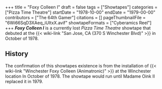+++
title = "Foxy Colleen I"
draft = false
tags = ["Showtapes"]
categories = ["Pizza Time Theatre"]
startDate = "1978-10-00"
endDate = "1979-00-00"
contributors = ["The 64th Gamer"]
citations = []
pageThumbnailFile = "6Wi66SqD3XAeq_iUItxX.avif"
showtapeFormats = ["Cyberamics Reel"]
+++
***Foxy Colleen I*** is a currently lost *Pizza Time Theatre* showtape that debuted at the {{< wiki-link "San Jose, CA (370 S Winchester Blvd)" >}} in October of 1978.

## History

The confirmation of this showtapes existence is from the installation of {{< wiki-link "Winchester Foxy Colleen (Animatronic)" >}} at the Winchester location In October of 1978. The showtape would run until Madame Oink II replaced it in 1979.
